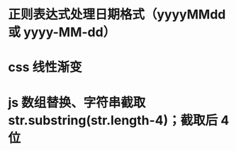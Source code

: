 # 正则表达式处理日期格式（yyyyMMdd 或 yyyy-MM-dd）

# css 线性渐变

# js 数组替换、字符串截取 str.substring(str.length-4)；截取后 4 位

